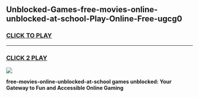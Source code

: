 
## Unblocked-Games-free-movies-online-unblocked-at-school-Play-Online-Free-ugcg0
<h3>
<a href="https://premium76.site?title=free-movies-online-unblocked-at-school&ref=26A">CLICK TO PLAY</a></h3>
<hr>

<h3>
<a href="https://premium76.site?title=free-movies-online-unblocked-at-school&ref=26A">CLICK 2 PLAY</a>
  
</h3>

<a href="https://premium76.site?title=free-movies-online-unblocked-at-school&ref=26A"><img src="https://clearcache.store/games.png"></a>


**free-movies-online-unblocked-at-school games unblocked: Your Gateway to Fun and Accessible Online Gaming**
